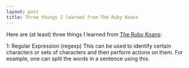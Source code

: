 ```yaml
---
layout: post
title: Three things I learned from The Ruby Koans
---
```


Here are (at least) three things I learned from [The Ruby Koans](http://rubykoans.com/):

1: Regular Expression (regexp)
This can be used to identify certain characters or sets of characters and then perform actions on them. For example, one can split the words in a sentence using this.


